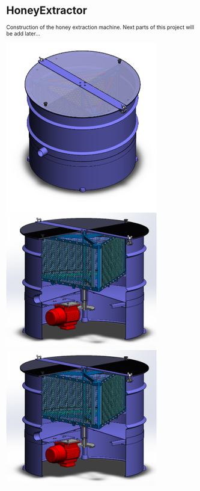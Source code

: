# HoneyExtractor
Construction of the honey extraction machine. Next parts of this project will be add later...
<p float="left">
  <img src="/HoneyExtractor_1.PNG" width="400" />
  <img src="/HoneyExtractor_2.PNG" width="400" /> 
  <img src="/HoneyExtractor_2.PNG" width="400" /> 
</p>
